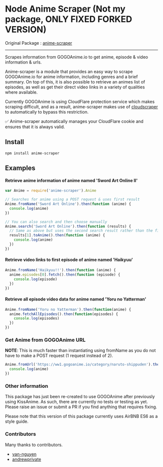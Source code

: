 Node Anime Scraper (Not my package, ONLY FIXED FORKED VERSION)
===================
Original Package : [anime-scraper](https://www.npmjs.com/package/anime-scraper)


***

Scrapes information from GOGOAnime.io to get anime, episode &amp; video information &amp; urls.

Anime-scraper is a module that provides an easy way to scrape GOGOAnime.io for anime information, including genres and a brief summary.
On top of this, it is also possible to retrieve an animes list of episodes, as well as get their direct video links in a variety of qualities where available.

Currently GOGOAnime is using CloudFlare protection service which makes scraping difficult,
and as a result, anime-scraper makes use of [cloudscraper](https://github.com/codemanki/cloudscraper) to automatically
to bypass this restriction.

:white_check_mark: Anime-scraper automatically manages your CloudFlare cookie and ensures that it is always valid.

## Install
```
npm install anime-scraper
```

## Examples

#### Retrieve anime information of anime named 'Sword Art Online II'
```js
var Anime = require('anime-scraper').Anime

// Searches for anime using a POST request & uses first result
Anime.fromName('Sword Art Online').then(function (anime) {
  console.log(anime)
})

// You can also search and then choose manually
Anime.search('Sword Art Online').then(function (results) {
  // Same as above but uses the second search result rather than the first.
  results[1].toAnime().then(function (anime) {
    console.log(anime)
  })
})
```

#### Retrieve video links to first episode of anime named 'Haikyuu'
```js
Anime.fromName('Haikyuu!!').then(function (anime) {
  anime.episodes[0].fetch().then(function (episode) {
    console.log(episode)
  })
})
```

#### Retrieve all episode video data for anime named 'Yoru no Yatterman'
```js
Anime.fromName('Yoru no Yatterman').then(function(anime) {
  anime.fetchAllEpisodes().then(function(episodes) {
    console.log(episodes)
  })
})
```

### Get Anime from GOGOAnime URL
**NOTE**: This is much faster than instantiating using fromName as you do not have to make a POST request (1 request instead of 2).
```js
Anime.fromUrl('https://ww1.gogoanime.io/category/naruto-shippuden').then(function(anime) {
  console.log(anime)
})
```

### Other information
This package has just been re-created to use GOGOAnime after previously using KissAnime.
As such, there are currently no tests or testing as yet. Please raise an issue or submit a PR if you find anything that requires fixing.

Please note that this version of this package currently uses AirBNB ES6 as a style guide.

### Contributors

Many thanks to contributors.

- [van-nguyen](https://github.com/van-nguyen)
- [andrewprivate](https://github.com/andrewprivate)
